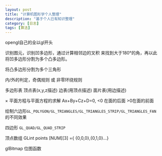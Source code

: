 ```yaml
---
layout: post
title: "计算机图形学个人整理"
description: "基于个人已有知识整理"
category: [日志]
tags: [算法]
---
```


opengl自己的全以gl开头


识别图元，识别凹多边形，通过计算相邻边的叉积 来找到大于180°的角，再以此将凹多边形分割为多个凸多边形。

将凸多边形分割为多个三角形

内/外的判定，奇偶规则 或 非零环绕规则

多边形表 顶点表(x,y,z描述) 边表(用顶点描述) 面片表(用边描述)

× 平面方程与平面方程的求解 Ax+By+Cz+D=0, <0 在面的后面 >0在面的前面

绘制六边形`GL_POLYGON/GL_TRIANGLES/GL_TRIANGLES_STRIP/GL_TRIANGLES_FAN`的不同效果

四边形 `GL_QUAD/GL_QUAD_STRIP`

顶点数组 GLint points [NUM][3] ={ {0,0,0},{0,1,0}...}

glBitmap 位图函数

















